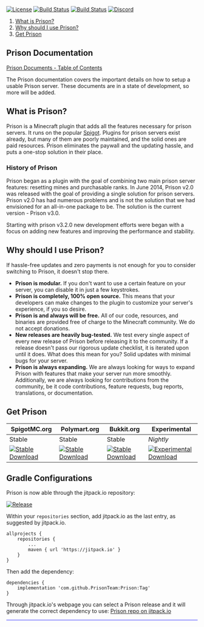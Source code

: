 [![License](https://img.shields.io/badge/license-GPL%20License%20v3-blue.svg)](LICENSE.md)
[![Build Status](https://github.com/PrisonTeam/Prison/workflows/Prison%20Build/badge.svg)](https://github.com/PrisonTeam/Prison/actions?query=workflow%3A%22Prison+Build%22)
[![Build Status](https://travis-ci.org/MC-Prison/Prison.svg?branch=master)](https://travis-ci.org/MC-Prison/Prison)
[![Discord](https://discordapp.com/api/guilds/332602419483770890/widget.png)](https://discord.gg/DCJ3j6r)

1. [What is Prison?](#what-is-prison)
2. [Why should I use Prison?](#why-should-i-use-prison)
3. [Get Prison](#get-prison)

## Prison Documentation

[Prison Documents - Table of Contents](https://prisonteam.github.io/Prison/prison_docs_000_toc.html)

The Prison documentation covers the important details on how to setup a usable Prison server.
These documents are in a state of development, so more will be added.

## What is Prison?

Prison is a Minecraft plugin that adds all the features necessary for prison servers. It runs on the popular [Spigot](http://spigotmc.org). Plugins for prison servers exist already, but many of them are poorly maintained, and the solid ones are paid resources. Prison eliminates the paywall and the updating hassle, and puts a one-stop solution in their place.

### History of Prison

Prison began as a plugin with the goal of combining two main prison server features: resetting mines and purchasable ranks. In June 2014, Prison v2.0 was released with the goal of providing a single solution for prison servers. Prison v2.0 has had numerous problems and is not the solution that we had envisioned for an all-in-one package to be. The solution is the current version - Prison v3.0.

Starting with prison v3.2.0 new development efforts were began with a focus on adding new features
and improving the performance and stability.

## Why should I use Prison?

If hassle-free updates and zero payments is not enough for you to consider switching to Prison, it doesn't stop there.

* **Prison is modular.** If you don't want to use a certain feature on your server, you can disable it in just a few keystrokes.
* **Prison is completely, 100% open source.** This means that your developers can make changes to the plugin to customize your server's experience, if you so desire.
* **Prison is and always will be free.** All of our code, resources, and binaries are provided free of charge to the Minecraft community. We do not accept donations.
* **New releases are heavily bug-tested.** We test every single aspect of every new release of Prison before releasing it to the community. If a release doesn't pass our rigorous update checklist, it is iterated upon until it does. What does this mean for you? Solid updates with minimal bugs for your server.
* **Prison is always expanding.** We are always looking for ways to expand Prison with features that make your server run more smoothly. Additionally, we are always looking for contributions from the community, be it code contributions, feature requests, bug reports, translations, or documentation.


## Get Prison


| SpigotMC.org | Polymart.org | Bukkit.org | Experimental |
| ------------ | ------------ | ---------- | ------------ |
|    Stable    |    Stable    |   Stable   |    *Nightly*  |
| [![Stable Download](https://img.shields.io/badge/download-stable-44cc11.svg)](https://www.spigotmc.org/resources/prison.1223/) | [![Stable Download](https://img.shields.io/badge/download-stable-44cc11.svg)](https://polymart.org/resource/prison-1-8-x-1-16-5.678/updates) | [![Stable Download](https://img.shields.io/badge/download-stable-44cc11.svg)](https://dev.bukkit.org/projects/mc-prison-v3) | [![Experimental Download](https://img.shields.io/badge/download-experimental-red.svg)](https://ci.appveyor.com/project/faizaand/prison/build/artifacts) | 




## Gradle Configurations

Prison is now able through the jitpack.io repository:

[![Release](https://jitpack.io/v/PrisonTeam/Prison.svg)](https://jitpack.io/#PrisonTeam/Prison)


Within your `repositories` section, add jitpack.io as the last entry, as suggested by jitpack.io.


```
allprojects {
	repositories {
		...
		maven { url 'https://jitpack.io' }
	}
}
```

Then add the dependency:

```
dependencies {
	implementation 'com.github.PrisonTeam:Prison:Tag'
}
```

Through jitpack.io's webpage you can select a Prison release and it will generate the correct dependency to use: [Prison repo on jitpack.io](https://jitpack.io/#PrisonTeam/Prison)



<hr style="height:3px; border:none; color:#aaf; background-color:#aaf;">

